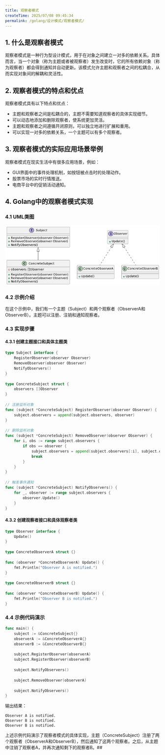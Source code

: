 ```yaml
---
title: 观察者模式
createTime: 2025/07/08 09:45:34
permalink: /golang/设计模式/观察者模式/
---
```

## 1. 什么是观察者模式
观察者模式是一种行为型设计模式，用于在对象之间建立一对多的依赖关系。具体而言，当一个对象（称为主题或者被观察者）发生改变时，它的所有依赖对象（称为观察者）都会得到通知并自动更新。该模式允许主题和观察者之间的松耦合，从而实现对象间的解耦和灵活性。

## 2. 观察者模式的特点和优点
观察者模式具有以下特点和优点：

- 主题和观察者之间是松耦合的，主题不需要知道观察者的具体实现细节。
- 可以动态地添加和删除观察者，使系统更加灵活。
- 主题和观察者之间遵循开闭原则，可以独立地进行扩展和重用。
- 可以实现一对多的依赖关系，一个主题可以有多个观察者。

## 3. 观察者模式的实际应用场景举例
观察者模式在现实生活中有很多应用场景，例如：

- GUI界面中的事件处理机制，如按钮被点击时的处理动作。
- 股票市场的实时行情推送。
- 电商平台中的促销活动通知。

## 4. Golang中的观察者模式实现
### 4.1 UML类图
![](img/6-1.png)

### 4.2 示例介绍
在这个示例中，我们有一个主题（Subject）和两个观察者（ObserverA和ObserverB）。主题可以注册、注销和通知观察者。

### 4.3 实现步骤
#### 4.3.1 创建主题接口和具体主题类
```go
type Subject interface {
    RegisterObserver(observer Observer)
    RemoveObserver(observer Observer)
    NotifyObservers()
}

type ConcreteSubject struct {
    observers []Observer
}

// 注册监听对象
func (subject *ConcreteSubject) RegisterObserver(observer Observer) {
    subject.observers = append(subject.observers, observer)
}

// 删除监听对象
func (subject *ConcreteSubject) RemoveObserver(observer Observer) {
    for i, obs := range subject.observers {
        if obs == observer {
            subject.observers = append(subject.observers[:i], subject.observers[i+1:]...)
            break
        }
    }
}

// 触发事件通知
func (subject *ConcreteSubject) NotifyObservers() {
    for _, observer := range subject.observers {
        observer.Update()
    }
}
```
#### 4.3.2 创建观察者接口和具体观察者类
```go
type Observer interface {
    Update()
}

type ConcreteObserverA struct {}

func (observer *ConcreteObserverA) Update() {
    fmt.Println("Observer A is notified.")
}

type ConcreteObserverB struct {}

func (observer *ConcreteObserverB) Update() {
    fmt.Println("Observer B is notified.")
}
```
### 4.4 示例代码演示
```go
func main() {
    subject := &ConcreteSubject{}
    observerA := &ConcreteObserverA{}
    observerB := &ConcreteObserverB{}

    subject.RegisterObserver(observerA)
    subject.RegisterObserver(observerB)

    subject.NotifyObservers()

    subject.RemoveObserver(observerA)

    subject.NotifyObservers()
}
```
输出结果：
```
Observer A is notified.
Observer B is notified.
Observer B is notified.
```
上述示例代码演示了观察者模式的具体实现，主题（ConcreteSubject）注册了两个观察者（ObserverA和ObserverB），然后通知了这两个观察者。之后，从主题中注销了观察者A，并再次通知剩下的观察者B。## 